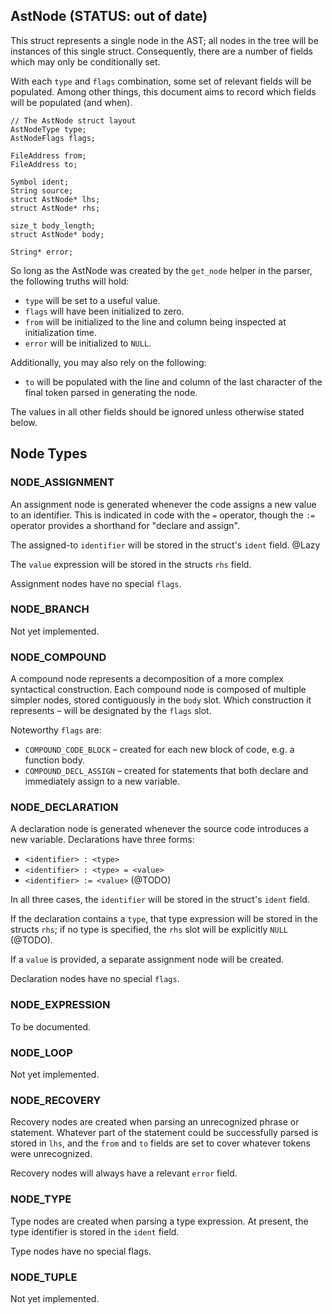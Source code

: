 ## AstNode  (STATUS: out of date)

This struct represents a single node in the AST; all nodes in the tree will be
instances of this single struct.  Consequently, there are a number of fields
which may only be conditionally set.

With each `type` and `flags` combination, some set of relevant fields will be
populated.  Among other things, this document aims to record which fields will
be populated (and when).


    // The AstNode struct layout
    AstNodeType type;
    AstNodeFlags flags;

    FileAddress from;
    FileAddress to;

    Symbol ident;
    String source;
    struct AstNode* lhs;
    struct AstNode* rhs;

    size_t body_length;
    struct AstNode* body;

    String* error;


So long as the AstNode was created by the `get_node` helper in the parser, the
following truths will hold:

* `type` will be set to a useful value.
* `flags` will have been initialized to zero.
* `from` will be initialized to the line and column being inspected at
  initialization time.
* `error` will be initialized to `NULL`.

Additionally, you may also rely on the following:

* `to` will be populated with the line and column of the last character
  of the final token parsed in generating the node.

The values in all other fields should be ignored unless otherwise stated below.


## Node Types

### NODE_ASSIGNMENT

An assignment node is generated whenever the code assigns a new value to an
identifier.  This is indicated in code with the `=` operator, though the `:=`
operator provides a shorthand for "declare and assign".

The assigned-to `identifier` will be stored in the struct's `ident` field.    @Lazy

The `value` expression will be stored in the structs `rhs` field.

Assignment nodes have no special `flags`.

### NODE_BRANCH

Not yet implemented.

### NODE_COMPOUND

A compound node represents a decomposition of a more complex syntactical
construction.  Each compound node is composed of multiple simpler nodes, stored
contiguously in the `body` slot.  Which construction it represents – will be
designated by the `flags` slot.

Noteworthy `flags` are:

* `COMPOUND_CODE_BLOCK` – created for each new block of code, e.g. a function
  body.
* `COMPOUND_DECL_ASSIGN` – created for statements that both declare and
  immediately assign to a new variable.

### NODE_DECLARATION

A declaration node is generated whenever the source code introduces a new
variable.  Declarations have three forms:

* `<identifier> : <type>`
* `<identifier> : <type> = <value>`
* `<identifier> := <value>`  (@TODO)

In all three cases, the `identifier` will be stored in the struct's `ident`
field.

If the declaration contains a `type`, that type expression will be stored in the
structs `rhs`; if no type is specified, the `rhs` slot will be explicitly `NULL` (@TODO).

If a `value` is provided, a separate assignment node will be created.

Declaration nodes have no special `flags`.

### NODE_EXPRESSION

To be documented.

### NODE_LOOP

Not yet implemented.

### NODE_RECOVERY

Recovery nodes are created when parsing an unrecognized phrase or statement.
Whatever part of the statement could be successfully parsed is stored in `lhs`,
and the `from` and `to` fields are set to cover whatever tokens were
unrecognized.

Recovery nodes will always have a relevant `error` field.

### NODE_TYPE

Type nodes are created when parsing a type expression.  At present, the type
identifier is stored in the `ident` field.

Type nodes have no special flags.

### NODE_TUPLE

Not yet implemented.
